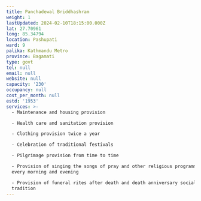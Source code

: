 ```yaml
---
title: Panchadewal Briddhashram
weight: 1
lastUpdated: 2024-02-10T18:15:00.000Z
lat: 27.70961
long: 85.34794
location: Pashupati
ward: 9
palika: Kathmandu Metro
province: Bagamati
type: govt
tel: null
email: null
website: null
capacity: '230'
occupancy: null
cost_per_month: null
estd: '1953'
services: >-
  - Maintenance and housing provision

  - Health care and sanitation provision

  - Clothing provision twice a year

  - Celebration of traditional festivals

  - Pilgrimage provision from time to time

  - Provision of singing the songs of pray and other religious programmes in
  every morning and evening

  - Provision of funeral rites after death and death anniversary social
  tradition
---
```


